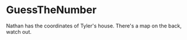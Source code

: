 # GuessTheNumber

Nathan has the coordinates of Tyler's house. There's a map on the back, watch out.
